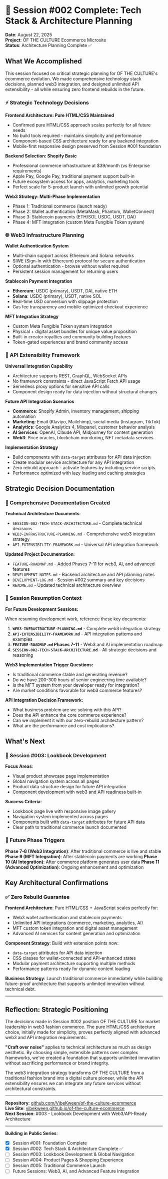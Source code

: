 # 🔧 Session #002 Complete: Tech Stack & Architecture Planning

**Date**: August 22, 2025  
**Project**: OF THE CULTURE Ecommerce Microsite  
**Status**: Architecture Planning Complete ✅

## What We Accomplished

This session focused on critical strategic planning for OF THE CULTURE's ecommerce evolution. We made comprehensive technology stack decisions, planned web3 integration, and designed unlimited API extensibility - all while ensuring zero frontend rebuilds in the future.

### ⚡ Strategic Technology Decisions

**Frontend Architecture: Pure HTML/CSS Maintained**
- Confirmed pure HTML/CSS approach scales perfectly for all future needs
- No build tools required - maintains simplicity and performance
- Component-based CSS architecture ready for any backend integration
- Mobile-first responsive design preserved from Session #001 foundation

**Backend Selection: Shopify Basic**
- Professional commerce infrastructure at $39/month (vs Enterprise requirements)
- Apple Pay, Google Pay, traditional payment support built-in
- Future ecosystem access for apps, analytics, marketing tools
- Perfect scale for 5-product launch with unlimited growth potential

**Web3 Strategy: Multi-Phase Implementation**
- Phase 1: Traditional commerce (launch ready)
- Phase 2: Wallet authentication (MetaMask, Phantom, WalletConnect)
- Phase 3: Stablecoin payments (ETH/SOL USDC, USDT, DAI)
- Phase 4: MFT integration (custom Meta Fungible Token system)

### 🌐 Web3 Infrastructure Planning

**Wallet Authentication System**
- Multi-chain support across Ethereum and Solana networks
- SIWE (Sign-In with Ethereum) protocol for secure authentication
- Optional authentication - browse without wallet required
- Persistent session management for returning users

**Stablecoin Payment Integration**
- **Ethereum**: USDC (primary), USDT, DAI, native ETH
- **Solana**: USDC (primary), USDT, native SOL
- Real-time USD conversion with slippage protection
- Gas fee transparency and mobile-optimized checkout experience

**MFT Integration Strategy**
- Custom Meta Fungible Token system integration
- Physical + digital asset bundles for unique value proposition
- Built-in creator royalties and community building features
- Token-gated experiences and brand community access

### 🔌 API Extensibility Framework

**Universal Integration Capability**
- Architecture supports REST, GraphQL, WebSocket APIs
- No framework constraints - direct JavaScript Fetch API usage
- Serverless proxy options for sensitive API calls
- Component design ready for data injection without structural changes

**Future API Integration Scenarios**
- **Commerce**: Shopify Admin, inventory management, shipping automation
- **Marketing**: Email (Klaviyo, Mailchimp), social media (Instagram, TikTok)
- **Analytics**: Google Analytics 4, Mixpanel, customer behavior analysis
- **AI Services**: OpenAI, Claude API, Midjourney for content generation
- **Web3**: Price oracles, blockchain monitoring, NFT metadata services

**Implementation Strategy**
- Build components with `data-target` attributes for API data injection
- Create modular service architecture for any API integration
- Zero rebuild approach - activate features by including service scripts
- Performance optimized with lazy loading and caching strategies

## Strategic Decision Documentation

### 📁 Comprehensive Documentation Created

**Technical Architecture Documents**:
- `SESSION-002-TECH-STACK-ARCHITECTURE.md` - Complete technical decisions
- `WEB3-INFRASTRUCTURE-PLANNING.md` - Comprehensive web3 integration strategy
- `API-EXTENSIBILITY-FRAMEWORK.md` - Universal API integration framework

**Updated Project Documentation**:
- `FEATURE-ROADMAP.md` - Added Phases 7-11 for web3, AI, and advanced features
- `DEVELOPMENT-NOTES.md` - Backend architecture and API planning notes
- `DEVELOPMENT-LOG.md` - Session #002 summary and key decisions
- `README.md` - Updated technical architecture overview

### 🎯 Session Resumption Context

**For Future Development Sessions:**

When resuming development work, reference these key documents:
1. **`WEB3-INFRASTRUCTURE-PLANNING.md`** - Complete web3 integration strategy
2. **`API-EXTENSIBILITY-FRAMEWORK.md`** - API integration patterns and examples
3. **`FEATURE-ROADMAP.md` Phases 7-11** - Web3 and AI implementation roadmap
4. **`SESSION-002-TECH-STACK-ARCHITECTURE.md`** - All strategic decisions and reasoning

**Web3 Implementation Trigger Questions:**
- Is traditional commerce stable and generating revenue?
- Do we have 200-300 hours of senior engineering time available?
- Is the MFT system from your developer ready for integration?
- Are market conditions favorable for web3 commerce features?

**API Integration Decision Framework:**
- What business problem are we solving with this API?
- Does the API enhance the core commerce experience?
- Can we implement it with our zero-rebuild architecture pattern?
- What are the performance and cost implications?

## What's Next

### 🚀 Session #003: Lookbook Development
**Focus Areas**:
- Visual product showcase page implementation
- Global navigation system across all pages
- Product data structure design for future API integration
- Component development with web3 and API readiness built-in

**Success Criteria**:
- Lookbook page live with responsive image gallery
- Navigation system implemented across pages
- Components built with `data-target` attributes for future API data
- Clear path to traditional commerce launch documented

### 🔮 Future Phase Triggers

**Phase 7-8 (Web3 Integration)**: After traditional commerce is live and stable
**Phase 9 (MFT Integration)**: After stablecoin payments are working
**Phase 10 (AI Integration)**: After commerce platform generates user data
**Phase 11 (Advanced Optimization)**: Ongoing enhancement and optimization

## Key Architectural Confirmations

### ✅ Zero Rebuild Guarantee

**Frontend Architecture**: Pure HTML/CSS + JavaScript scales perfectly for:
- Web3 wallet authentication and stablecoin payments
- Unlimited API integrations (commerce, marketing, analytics, AI)
- MFT custom token integration and digital asset management
- Advanced AI services for content generation and optimization

**Component Strategy**: Build with extension points now:
- `data-target` attributes for API data injection
- CSS classes for wallet-connected and API-enhanced states
- Modular payment architecture supporting multiple methods
- Performance patterns ready for dynamic content loading

**Business Strategy**: Launch traditional commerce immediately while building future-proof architecture that supports unlimited innovation without technical debt.

---

## Reflection: Strategic Positioning

The decisions made in Session #002 position OF THE CULTURE for market leadership in web3 fashion commerce. The pure HTML/CSS architecture choice, initially made for simplicity, proves perfectly aligned with advanced web3 and API integration requirements.

**"Craft over noise"** applies to technical architecture as much as design aesthetic. By choosing simple, extensible patterns over complex frameworks, we've created a foundation that supports unlimited innovation without sacrificing performance or brand integrity.

The web3 integration strategy transforms OF THE CULTURE from a traditional fashion brand into a digital culture pioneer, while the API extensibility ensures we can integrate any future services without architectural constraints.

---

**Repository**: [github.com/VibeKween/of-the-culture-ecommerce](https://github.com/VibeKween/of-the-culture-ecommerce)  
**Live Site**: [vibekween.github.io/of-the-culture-ecommerce](https://vibekween.github.io/of-the-culture-ecommerce/)  
**Next Session**: #003 - Lookbook Development with Web3/API-Ready Architecture

---

**Building in Public Series**:
- [x] Session #001: Foundation Complete
- [x] Session #002: Tech Stack & Architecture Complete ✅
- [ ] Session #003: Lookbook Development & Global Navigation
- [ ] Session #004: Product Pages & Shopping Experience
- [ ] Session #005: Traditional Commerce Launch
- [ ] Future Sessions: Web3, AI, and Advanced Feature Integration